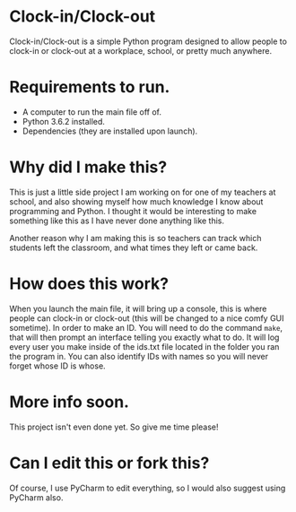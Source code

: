 # Clock-in/Clock-out
Clock-in/Clock-out is a simple Python program designed to allow people to clock-in or clock-out at a workplace, school, or pretty much anywhere.

# Requirements to run.
- A computer to run the main file off of.
- Python 3.6.2 installed.
- Dependencies (they are installed upon launch).

# Why did I make this?
This is just a little side project I am working on for one of my teachers at school, and also showing myself how much knowledge I know about programming and Python. I thought it would be interesting to make something like this as I have never done anything like this.

Another reason why I am making this is so teachers can track which students left the classroom, and what times they left or came back.

# How does this work?
When you launch the main file, it will bring up a console, this is where people can clock-in or clock-out (this will be changed to a nice comfy GUI sometime). In order to make an ID. You will need to do the command `make`, that will then prompt an interface telling you exactly what to do. It will log every user you make inside of the ids.txt file located in the folder you ran the program in. You can also identify IDs with names so you will never forget whose ID is whose.

# More info soon.
This project isn't even done yet. So give me time please!

# Can I edit this or fork this?
Of course, I use PyCharm to edit everything, so I would also suggest using PyCharm also.